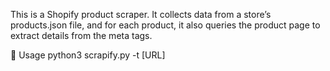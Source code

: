 This is a Shopify product scraper. It collects data from a store’s products.json file, and for each product, it also queries the product page to extract details from the meta tags.

🚀 Usage
python3 scrapify.py -t [URL]
